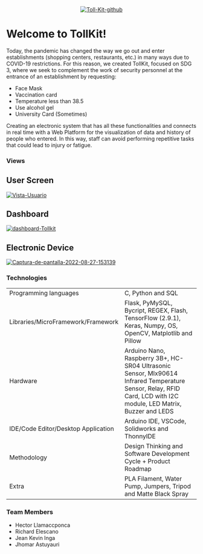 
<center><a href='https://postimages.org/' target='_blank'><img src='https://i.postimg.cc/SsHgvXcM/Toll-Kit-github.png' border='0' alt='Toll-Kit-github'/></a></center>
<h1>Welcome to TollKit!</h1>
<p>Today, the pandemic has changed the way we go out and enter establishments (shopping centers, restaurants, etc.) in many ways due to COVID-19 restrictions. For this reason, we created TollKit, focused on SDG 3, where we seek to complement the work of security personnel at the entrance of an establishment by requesting:
<ul>
    <li>Face Mask</li>
    <li>Vaccination card</li>
    <li>Temperature less than 38.5</li>
    <li>Use alcohol gel</li>
    <li>University Card (Sometimes)</li>
</ul>
Creating an electronic system that has all these functionalities and connects in real time with a Web Platform for the visualization of data and history of people who entered. In this way, staff can avoid performing repetitive tasks that could lead to injury or fatigue.
</p>

<h3>Views</h3>
<h2>User Screen</h2>
<a href='https://postimg.cc/FYGwmHXn' target='_blank'><img src='https://i.postimg.cc/25fYQ1cm/Vista-Usuario.png' border='0' alt='Vista-Usuario'/></a>

<h2>Dashboard</h2>
<a href='https://postimg.cc/gLn2yTqG' target='_blank'><img src='https://i.postimg.cc/QCqKDLFK/dashboard-Tollkit.png' border='0' alt='dashboard-Tollkit'/></a>

<h2>Electronic Device</h2>
<a href='https://postimages.org/' target='_blank'><img src='https://i.postimg.cc/ZRpVrqQk/Captura-de-pantalla-2022-08-27-153139.png' border='0' alt='Captura-de-pantalla-2022-08-27-153139'/></a>

<h3>Technologies</h3>

<table>
    <tbody>
        <tr>
            <td>Programming languages</td>
            <td>C, Python and SQL</td>
        </tr>
        <tr>
            <td>Libraries/MicroFramework/Framework</td>
            <td>Flask, PyMySQL, Bycript, REGEX, Flash, TensorFlow (2.9.1), Keras, Numpy, OS, OpenCV, Matplotlib and Pillow </td>
        </tr>
        <tr>
            <td>Hardware</td>
            <td>Arduino Nano, Raspberry 3B+, HC-SR04 Ultrasonic Sensor, Mlx90614 Infrared Temperature Sensor, Relay, RFID Card, LCD with I2C module, LED Matrix, Buzzer and LEDS</td>
        </tr>
        <tr>
            <td>IDE/Code Editor/Desktop Application</td>
            <td>Arduino IDE, VSCode, Solidworks and ThonnyIDE</td>
        </tr>
        <tr>
            <td>Methodology</td>
            <td>Design Thinking and Software Development Cycle + Product Roadmap</td>
        </tr>
        <tr>
            <td>Extra</td>
            <td>PLA Filament, Water Pump, Jumpers, Tripod and Matte Black Spray</td>
        </tr>
    </tbody>
<table>

<h3>Team Members</h3>
<ul>
    <li>Hector Llamaccponca</li>
    <li>Richard Elescano</li>
    <li>Jean Kevin Inga</li>
    <li>Jhomar Astuyauri</li>
</ul>
